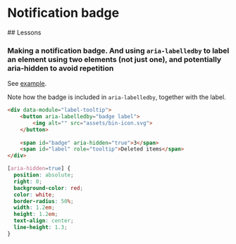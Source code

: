 # Notification badge

## Lessons

### Making a notification badge. And using `aria-labelledby` to label an element using two elements (not just one), and potentially aria-hidden to avoid repetition

See [example](./../../code_examples/2019Q4/0921HIC-Tooltips_and_toggletips/README.md).

Note how the badge is included in `aria-labelledby`, together with the label.

```html
<div data-module="label-tooltip">
    <button aria-labelledby="badge label">
        <img alt="" src="assets/bin-icon.svg">
    </button>
    
    <span id="badge" aria-hidden="true">3</span>
    <span id="label" role="tooltip">Deleted items</span>
</div>
```

```css
[aria-hidden=true] {
  position: absolute;
  right: 0;
  background-color: red;
  color: white;
  border-radius: 50%;
  width: 1.2em;
  height: 1.2em;
  text-align: center;
  line-height: 1.3;
}
```